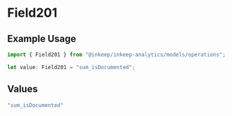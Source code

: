 # Field201

## Example Usage

```typescript
import { Field201 } from "@inkeep/inkeep-analytics/models/operations";

let value: Field201 = "sum_isDocumented";
```

## Values

```typescript
"sum_isDocumented"
```